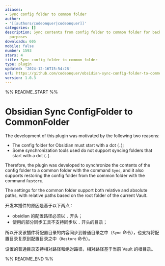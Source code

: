 ```yaml
---
aliases:
- Sync config folder to common folder
author:
- '[[authors/codeonquer|codeonquer]]'
categories: []
description: Sync contents from config folder to common folder for backup or other
  purposes
downloads: 605
mobile: false
number: 1593
stars: 4
title: Sync config folder to common folder
type: plugin
updated: '2024-12-16T15:54:28'
url: https://github.com/codeonquer/obsidian-sync-config-folder-to-common-folder
version: 1.0.3
---
```


%% README_START %%

# Obsidian Sync ConfigFolder to CommonFolder

The development of this plugin was motivated by the following two reasons:

- The config folder for Obsidian must start with a dot (`.`);
- Some synchronization tools used do not support syncing folders that start with a dot (`.`).

Therefore, the plugin was developed to synchronize the contents of the config folder to a common folder with the command `Sync`, and it also supports restoring the config folder from the common folder with the command `Restore`.

The settings for the common folder support both relative and absolute paths, with relative paths based on the root folder of the current Vault.

开发本插件的原因是基于以下两点：

- obsidian 的配置路径必须以 `.` 开头；
- 使用的部分同步工具不支持同步以 `.` 开头的目录；

所以开发该插件将配置目录的内容同步到普通目录之中（`Sync` 命令），也支持将配置目录复原到配置目录之中（`Restore` 命令）。

设置的普通目录支持相对路径和绝对路径，相对路径基于当前 Vault 的根目录。


%% README_END %%